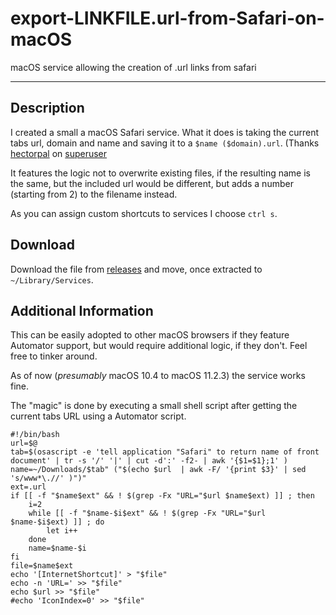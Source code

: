 # export-LINKFILE.url-from-Safari-on-macOS
macOS service allowing the creation of .url links from safari

- - - - - - -

## Description
I created a small a macOS Safari service. What it does is taking the current tabs url, domain and name and saving it to a `$name ($domain).url`. (Thanks [hectorpal](https://superuser.com/users/43193/hectorpal) on [superuser](https://superuser.com/a/1092686)

It features the logic not to overwrite existing files, if the resulting name is the same, but the included url would be different, but adds a number (starting from 2) to the filename instead.

As you can assign custom shortcuts to services I choose `ctrl s`.

## Download
Download the file from [releases](https://github.com/Rastafabisch/export-LINKFILE.url-from-Safari-on-macOS/releases) and move, once extracted to `~/Library/Services`.

## Additional Information
This can be easily adopted to other macOS browsers if they feature Automator support, but would require additional logic, if they don't. Feel free to tinker around. 

As of now (*presumably* macOS 10.4 to macOS 11.2.3) the service works fine.

The "magic" is done by executing a small shell script after getting the current tabs URL using a Automator script.
```
#!/bin/bash
url=$@
tab=$(osascript -e 'tell application "Safari" to return name of front document' | tr -s '/' '|' | cut -d':' -f2- | awk '{$1=$1};1' )
name=~/Downloads/$tab" ("$(echo $url  | awk -F/ '{print $3}' | sed 's/www*\.//' )")"
ext=.url
if [[ -f "$name$ext" && ! $(grep -Fx "URL="$url $name$ext) ]] ; then
    i=2
    while [[ -f "$name-$i$ext" && ! $(grep -Fx "URL="$url $name-$i$ext) ]] ; do
   		let i++
    done
    name=$name-$i
fi
file=$name$ext
echo '[InternetShortcut]' > "$file"
echo -n 'URL=' >> "$file"
echo $url >> "$file"
#echo 'IconIndex=0' >> "$file"
```
